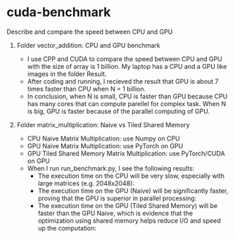 # cuda-benchmark
Describe and compare the speed between CPU and GPU


1. Folder vector_addition: CPU and GPU benchmark
    - I use CPP and CUDA to compare the speed between CPU and GPU with the size of array is 1 billion. My laptop has a CPU and a GPU like images in the folder Result.
    - After coding and running, I recieved the result that GPU is about 7 times faster than CPU when N = 1 billion.
    - In conclusion, when N is small, CPU is faster than GPU because CPU has many cores that can compute parellel for complex task. When N is big, GPU is faster because of the parallel computing of GPU.

2. Folder matrix_multiplication: Naive vs Tiled Shared Memory
    - CPU Naive Matrix Multiplication: use Numpy on CPU
    - GPU Naive Matrix Multiplication: use PyTorch on GPU
    - GPU Tiled Shared Memory Matrix Multiplication: use PyTorch/CUDA on GPU
    - When I run run_benchmark.py, I see the following results:
        + The execution time on the CPU will be very slow, especially with large matrices (e.g. 2048x2048): 
        + The execution time on the GPU (Naive) will be significantly faster, proving that the GPU is superior in parallel processing: 
        + The execution time on the GPU (Tiled Shared Memory) will be faster than the GPU Naive, which is evidence that the optimization using shared memory helps reduce I/O and speed up the computation: 